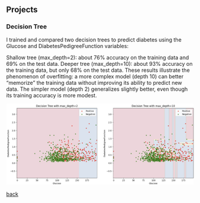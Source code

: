 ## Projects

### Decision Tree
I trained and compared two decision trees to predict diabetes using the Glucose and DiabetesPedigreeFunction variables:

Shallow tree (max_depth=2): about 76% accuracy on the training data and 69% on the test data.
Deeper tree (max_depth=10): about 93% accuracy on the training data, but only 68% on the test data.
These results illustrate the phenomenon of overfitting: a more complex model (depth 10) can better “memorize” the training data without improving its ability to predict new data. The simpler model (depth 2) generalizes slightly better, even though its training accuracy is more modest.

![Octocat](./images/result_decision_tree_clustred.jpg)

[back](./)
